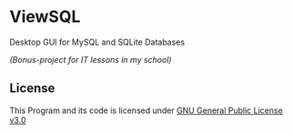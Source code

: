 # ViewSQL
Desktop GUI for MySQL and SQLite Databases 

_(Bonus-project for IT lessons in my school)_

## License
This Program and its code is licensed under [GNU General Public License v3.0](https://github.com/MauricePascal/ViewSQL/blob/main/LICENSE)
